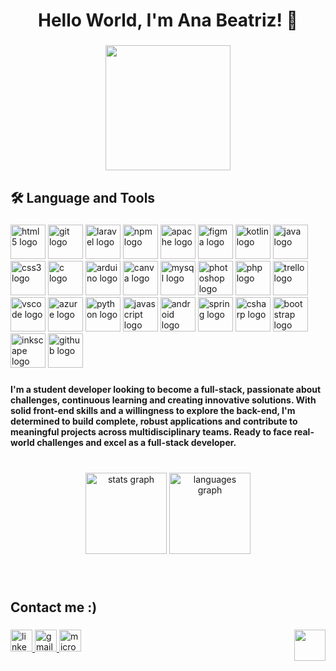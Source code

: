 <h1 align="center">Hello World, I'm Ana Beatriz! 🤗</h1>

###

<div align="center">
  <img height="200" src="https://media.giphy.com/media/v1.Y2lkPTc5MGI3NjExYTEyMDgzYWYzMTM4NTcwZGUwYWRjNTMwNjU4NjIwYmZmNTJiMDMyMSZlcD12MV9pbnRlcm5hbF9naWZzX2dpZklkJmN0PWc/L1R1tvI9svkIWwpVYr/giphy.gif"  />
</div>

###

<h2 align="left">🛠 Language and Tools</h2>

###

<div align="left">
  <img src="https://cdn.jsdelivr.net/gh/devicons/devicon/icons/html5/html5-original.svg" height="55" width="56" alt="html5 logo"  />
  <img src="https://cdn.jsdelivr.net/gh/devicons/devicon/icons/git/git-original.svg" height="55" width="56" alt="git logo"  />
  <img src="https://cdn.jsdelivr.net/gh/devicons/devicon/icons/laravel/laravel-plain.svg" height="55" width="56" alt="laravel logo"  />
  <img src="https://cdn.jsdelivr.net/gh/devicons/devicon/icons/npm/npm-original-wordmark.svg" height="55" width="56" alt="npm logo"  />
  <img src="https://cdn.jsdelivr.net/gh/devicons/devicon/icons/apache/apache-original.svg" height="55" width="56" alt="apache logo"  />
  <img src="https://cdn.jsdelivr.net/gh/devicons/devicon/icons/figma/figma-original.svg" height="55" width="56" alt="figma logo"  />
  <img src="https://cdn.jsdelivr.net/gh/devicons/devicon/icons/kotlin/kotlin-original.svg" height="55" width="56" alt="kotlin logo"  />
  <img src="https://cdn.jsdelivr.net/gh/devicons/devicon/icons/java/java-original.svg" height="55" width="56" alt="java logo"  />
  <img src="https://cdn.jsdelivr.net/gh/devicons/devicon/icons/css3/css3-original.svg" height="55" width="56" alt="css3 logo"  />
  <img src="https://cdn.jsdelivr.net/gh/devicons/devicon/icons/c/c-original.svg" height="55" width="56" alt="c logo"  />
  <img src="https://cdn.jsdelivr.net/gh/devicons/devicon/icons/arduino/arduino-original.svg" height="55" width="56" alt="arduino logo"  />
  <img src="https://cdn.jsdelivr.net/gh/devicons/devicon/icons/canva/canva-original.svg" height="55" width="56" alt="canva logo"  />
  <img src="https://cdn.jsdelivr.net/gh/devicons/devicon/icons/mysql/mysql-original.svg" height="55" width="56" alt="mysql logo"  />
  <img src="https://cdn.jsdelivr.net/gh/devicons/devicon/icons/photoshop/photoshop-plain.svg" height="55" width="56" alt="photoshop logo"  />
  <img src="https://cdn.jsdelivr.net/gh/devicons/devicon/icons/php/php-original.svg" height="55" width="56" alt="php logo"  />
  <img src="https://cdn.jsdelivr.net/gh/devicons/devicon/icons/trello/trello-plain.svg" height="55" width="56" alt="trello logo"  />
  <img src="https://cdn.jsdelivr.net/gh/devicons/devicon/icons/vscode/vscode-original.svg" height="55" width="56" alt="vscode logo"  />
  <img src="https://cdn.jsdelivr.net/gh/devicons/devicon/icons/azure/azure-original.svg" height="55" width="56" alt="azure logo"  />
  <img src="https://cdn.jsdelivr.net/gh/devicons/devicon/icons/python/python-original.svg" height="55" width="56" alt="python logo"  />
  <img src="https://cdn.jsdelivr.net/gh/devicons/devicon/icons/javascript/javascript-original.svg" height="55" width="56" alt="javascript logo"  />
  <img src="https://cdn.jsdelivr.net/gh/devicons/devicon/icons/android/android-original.svg" height="55" width="56" alt="android logo"  />
  <img src="https://cdn.jsdelivr.net/gh/devicons/devicon/icons/spring/spring-original.svg" height="55" width="56" alt="spring logo"  />
  <img src="https://cdn.jsdelivr.net/gh/devicons/devicon/icons/csharp/csharp-original.svg" height="55" width="56" alt="csharp logo"  />
  <img src="https://cdn.jsdelivr.net/gh/devicons/devicon/icons/bootstrap/bootstrap-original.svg" height="55" width="56" alt="bootstrap logo"  />
  <img src="https://cdn.jsdelivr.net/gh/devicons/devicon/icons/inkscape/inkscape-original.svg" height="55" width="56" alt="inkscape logo"  />
  <img src="https://cdn.jsdelivr.net/gh/devicons/devicon/icons/github/github-original.svg" height="55" width="56" alt="github logo"  />
</div>

###

<h4 align="left">I'm a student developer looking to become a full-stack, passionate about challenges, continuous learning and creating innovative solutions. With solid front-end skills and a willingness to explore the back-end, I'm determined to build complete, robust applications and contribute to meaningful projects across multidisciplinary teams. Ready to face real-world challenges and excel as a full-stack developer.</h4>

###

<br clear="both">

<div align="center">
  <img src="https://github-readme-stats.vercel.app/api?username=DevAnaBeatriz&hide_title=false&hide_rank=false&show_icons=false&include_all_commits=true&count_private=true&disable_animations=false&theme=dracula&locale=en&hide_border=true" height="130" alt="stats graph"  />
  <img src="https://github-readme-stats.vercel.app/api/top-langs?username=DevAnaBeatriz&locale=en&hide_title=false&layout=compact&card_width=320&langs_count=5&theme=dracula&hide_border=true" height="130" alt="languages graph"  />
</div>

###

<br clear="both">



###

<h2 align="left">Contact me :)</h2>

###

<img align="right" height="50" src="https://img1.picmix.com/output/stamp/normal/0/6/3/6/2306360_91adf.gif"  />

###

<div align="left">
  <a href="https://www.linkedin.com/in/ana-beatriz-martins-batista/" target="_blank">
    <img src="https://img.shields.io/static/v1?message=LinkedIn&logo=linkedin&label=&color=0077B5&logoColor=white&labelColor=&style=flat" height="35" alt="linkedin logo"  />
  </a>
  <a href="mailto:ana.mb236@gmail.com" target="_blank">
    <img src="https://img.shields.io/static/v1?message=Gmail&logo=gmail&label=&color=D14836&logoColor=white&labelColor=&style=flat" height="35" alt="gmail logo"  />
  </a>
  <a href="mailto:ana.batista115@etec.sp.gov.br" target="_blank">
    <img src="https://img.shields.io/static/v1?message=Outlook&logo=microsoft-outlook&label=&color=0078D4&logoColor=white&labelColor=&style=flat" height="35" alt="microsoft-outlook logo"  />
  </a>
</div>

###
